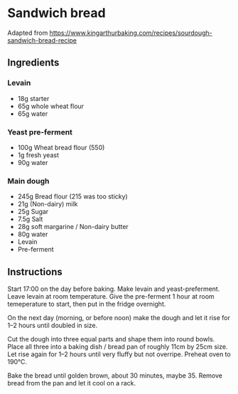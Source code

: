 # Sandwich bread

Adapted from https://www.kingarthurbaking.com/recipes/sourdough-sandwich-bread-recipe

## Ingredients
### Levain
- 18g starter
- 65g whole wheat flour
- 65g water

### Yeast pre-ferment
- 100g Wheat bread flour (550)
- 1g fresh yeast
- 90g water

### Main dough
- 245g Bread flour (215 was too sticky)
- 21g (Non-dairy) milk
- 25g Sugar
- 7.5g Salt
- 28g soft margarine / Non-dairy butter
- 80g water
- Levain
- Pre-ferment

## Instructions
Start 17:00 on the day before baking. Make levain and yeast-preferment. Leave levain at room temperature. Give the pre-ferment 1 hour at room temeperature to start, then put in the fridge overnight.

On the next day (morning, or before noon) make the dough and let it rise for 1–2 hours until doubled in size.

Cut the dough into three equal parts and shape them into round bowls. Place all three into a baking dish / bread pan of roughly 11cm by 25cm size. Let rise again for 1–2 hours until very fluffy but not overripe. Preheat oven to 190°C.

Bake the bread until golden brown, about 30 minutes, maybe 35. Remove bread from the pan and let it cool on a rack.
